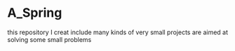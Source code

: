 # A_Spring
this repository I creat include many kinds of very small projects  are  aimed at solving some small problems

